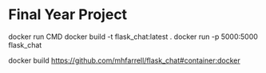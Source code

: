 # Final Year Project


docker run CMD
docker build -t flask_chat:latest .
docker run -p 5000:5000 flask_chat

docker build https://github.com/mhfarrell/flask_chat#container:docker